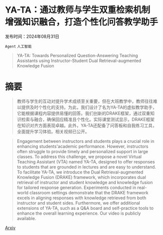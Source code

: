 # YA-TA：通过教师与学生双重检索机制增强知识融合，打造个性化问答教学助手

发布时间：2024年08月31日

`Agent` `人工智能`

> YA-TA: Towards Personalized Question-Answering Teaching Assistants using Instructor-Student Dual Retrieval-augmented Knowledge Fusion

# 摘要

> 教师与学生的互动对提升学术成绩至关重要，但在大班教学中，教师往往难以提供及时个性化的支持。为此，我们设计了名为YA-TA的虚拟教学助手，它能根据课程内容提供易懂的回答。我们创新的DRAKE框架，通过双重知识检索与融合，确保回应精准且个性化。实际课堂测试显示，DRAKE框架在知识对齐方面表现卓越。此外，YA-TA还配备了问答板和自我练习工具，全面提升学习体验。相关视频已公开。

> Engagement between instructors and students plays a crucial role in enhancing students'academic performance. However, instructors often struggle to provide timely and personalized support in large classes. To address this challenge, we propose a novel Virtual Teaching Assistant (VTA) named YA-TA, designed to offer responses to students that are grounded in lectures and are easy to understand. To facilitate YA-TA, we introduce the Dual Retrieval-augmented Knowledge Fusion (DRAKE) framework, which incorporates dual retrieval of instructor and student knowledge and knowledge fusion for tailored response generation. Experiments conducted in real-world classroom settings demonstrate that the DRAKE framework excels in aligning responses with knowledge retrieved from both instructor and student sides. Furthermore, we offer additional extensions of YA-TA, such as a Q&A board and self-practice tools to enhance the overall learning experience. Our video is publicly available.

[Arxiv](https://arxiv.org/abs/2409.00355)